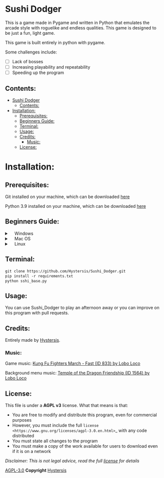 # Sushi Dodger
This is a game made in Pygame and written in Python that emulates the arcade style with roguelike and endless qualities. This game is designed to be just a fun, light game.

This game is built entirely in python with pygame.

Some challenges include: 
- [ ] Lack of bosses
- [ ] Increasing playability and repeatability
- [ ] Speeding up the program

## Contents:
- [Sushi Dodger](#sushi-dodger)
  - [Contents:](#contents)
- [Installation:](#installation)
  - [Prerequisites:](#prerequisites)
  - [Beginners Guide:](#beginners-guide)
  - [Terminal:](#terminal)
  - [Usage:](#usage)
  - [Credits:](#credits)
    - [Music:](#music)
  - [License:](#license)

# Installation:
## Prerequisites:

Git installed on your machine, which can be downloaded [here](https://github.com/git-guides/install-git)

Python 3.9 installed on your machine, which can be downloaded [here](https://wiki.python.org/moin/BeginnersGuide/Download)

## Beginners Guide:

<details>
<summary> <a><img src="Assets/Github/microsoft-windows.png" alt="Windows Icon" style="width:12px;height:12px;"></a> Windows</summary>
<ol>
  <li>Create a folder where you want the program to be </li>
  <li><kbd>Right click</kbd> in the bar at the top where the information of where the file will be and type <code>cmd</code></li>
  <li>A command prompt will appear where you will type the <a href="#terminal">instructions below</a></li>
</ol>
</details>

<details>
<summary> <a><img src="Assets/Github/apple.png" alt="Apple Icon" style="width:12px;height:12px;"></a> Mac OS</summary>
<b>Setting up terminal use in Finder</b>
<ol>
  <li>Click the Apple logo (<a><img src="Assets/Github/apple.png" alt="Apple Icon" style="width:12px;height:12px;"></a>) in the top right corner of your screen</li>
  <li>Open <code>System preferences</code></li>
  <li>Navigate and click on <code>Keyboard</code></li>
  <li>In the Keyboard pane, click on <code>Shortcuts</code></li>
  <li>In the this Shortcuts windows, scroll down to the <code>services</code> tab in the left-most pane</li>
  <li>Make sure <code>New terminal at Folder</code> is enabled in the right-most pane (can be seen by scrolling down)</li>
</ol>
<b>Creating the directory for Sushi Dodger</b>
<ol>
  <li>Create your folder where you want Sushi Dodger to be located in Finder</li>
  <li>Make sure you are in the parent directory of where you want the folder to located and then single click on the folder</li>
  <li>Go to the <code>Finder</code> option in the bar of Finder, navigate to <code>Services</code> and click on <code>New Terminal at Folder</code></li>
  <li>A command prompt will appear where you will type the <a href="#terminal">instructions below</a></li>
</ol>
</details>

<details>
<summary> <a><img src="Assets/Github/linux.png" alt="Linux Icon" style="width:12px;height:12px;"></a> Linux</summary>
<ol>
  <li>Create your folder where you want Sushi Dodger to be located in your File Explorer/Manager</li>
  <li>Right click in the empty space within the folder and select <code>Open in Terminal</code></li>
  <li>A command prompt will appear where you will type the <a href="#terminal">instructions below</a></li>
</ol>
</details>

## Terminal:

```
git clone https://github.com/Hystersis/Sushi_Dodger.git
pip install -r requirements.txt
python sshi_base.py
```

## Usage:
You can use Sushi_Dodger to play an afternoon away or you can improve on this program with pull requests.

## Credits:
Entirely made by [Hystersis](https://github.com/Hystersis).

### Music:

Game music: [Kung Fu Fighters March - Fast (ID 833) by Lobo Loco](https://freemusicarchive.org/music/Lobo_Loco/Round_the_World/Kung_Fu_Fighters_March_-_Fast_ID_833)

Background menu music: [Temple of the Dragon Friendship (ID 1564) by Lobo Loco](https://freemusicarchive.org/music/Lobo_Loco/hot-summer-place/temple-of-the-dragon-friendship-id-1564)

## License:
This file is under a **AGPL v3** license.
What that means is that:
- You are free to modify and distribute this program, even for commercial purposes
- However, you must include the full `license <https://www.gnu.org/licenses/agpl-3.0.en.html>`_ with any code distributed
- You must state all changes to the program
- You must make a copy of the work available for users to download even if it is on a network

*Disclaimer: This is not legal advice, read the full [license](https://www.gnu.org/licenses/agpl-3.0.en.html) for details*

[AGPL-3.0](/LICENSE) **Copyright** [Hystersis](https://github.com/Hystersis)

